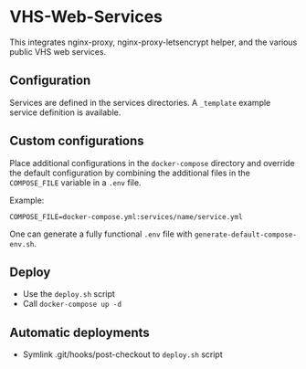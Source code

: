 # VHS-Web-Services

This integrates nginx-proxy, nginx-proxy-letsencrypt helper, and the various public VHS web services.

## Configuration

Services are defined in the services directories. A `_template` example service definition is available.

## Custom configurations

Place additional configurations in the `docker-compose` directory and override the default configuration by combining the additional files in the `COMPOSE_FILE` variable in a `.env` file.

Example:
```
COMPOSE_FILE=docker-compose.yml:services/name/service.yml
```

One can generate a fully functional `.env` file with `generate-default-compose-env.sh`.

## Deploy

- Use the `deploy.sh` script
- Call `docker-compose up -d`

## Automatic deployments

- Symlink .git/hooks/post-checkout to `deploy.sh` script
